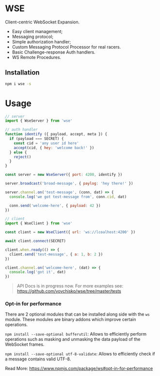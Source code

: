 # WSE

Client-centric WebSocket Expansion.

- Easy client management;
- Messaging protocol;
- Simple authorization handler;
- Custom Messaging Protocol Processor for real racers.
- Basic Challenge-response Auth handlers.
- WS Remote Procedures.

## Installation

```bash
npm i wse -s
```

# Usage

```JavaScript
// server
import { WseServer } from 'wse'

// auth handler
function identify ({ payload, accept, meta }) {
  if (payload === SECRET) {
    const cid = 'any user id here'
    accept(cid, { hey: 'welcome back!' })
  } else {
    reject()
  }
}

const server = new WseServer({ port: 4200, identify })

server.broadcast('broad-message', { paylog: 'hey there!' })

server.channel.on('test-message', (conn, dat) => {
  console.log('we got test-message from', conn.cid, dat)

  conn.send('welcome-here', { payload: 42 })
})

```

```JavaScript
// client
import { WseClient } from 'wse'

const client = new WseClient({ url: 'ws://lcoalhost:4200' })

await client.connect(SECRET)

client.when.ready(() => {
  client.send('test-message', { a: 1, b: 2 })
})

client.channel.on('welcome-here', (dat) => {
  console.log('got it', dat)
})
```

> API Docs is in progress now.
> For more examples see: https://github.com/vovchisko/wse/tree/master/tests

### Opt-in for performance

There are 2 optional modules that can be installed along side with the `ws` module. These modules are binary addons which
improve certain operations.

```npm install --save-optional bufferutil```: Allows to efficiently perform operations such as masking and unmasking the data
payload of the WebSocket frames.

```npm install --save-optional utf-8-validate```: Allows to efficiently check if a message contains valid UTF-8.

Read More: https://www.npmjs.com/package/ws#opt-in-for-performance



